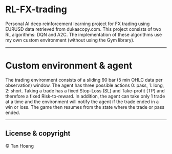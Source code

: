 # RL-FX-trading
Personal AI deep reinforcement learning project for FX trading using EURUSD data retrieved from dukascopy.com.
This project consists of two RL algorithms: DQN and A2C.
The implementation of these algorithms use my own custom environment (without using the Gym library).

---
# Custom environment & agent
The trading environment consists of a sliding 90 bar (5 min OHLC data per observation) window. 
The agent has three possible actions 0: pass, 1: long, 2: short.
Taking a trade has a fixed Stop-Loss (SL) and Take-profit (TP) and therefore a fixed Risk-to-reward. 
In addition, the agent can take only 1 trade at a time and the environment will notify the agent if the trade ended in a win or loss.
The game then resumes from the state where the trade or pass ended.

---
## License & copyright
© Tan Hoang

